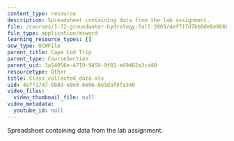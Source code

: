 ```yaml
---
content_type: resource
description: Spreadsheet containing data from the lab assignment.
file: /courses/1-72-groundwater-hydrology-fall-2005/4ef717d7bb8de8e066068e5daf8fa340_Class_collected_data.xls
file_type: application/msword
learning_resource_types: []
ocw_type: OCWFile
parent_title: Cape Cod Trip
parent_type: CourseSection
parent_uid: 3a54956e-4719-9459-9f81-e69482a3cd40
resourcetype: Other
title: Class_collected_data.xls
uid: 4ef717d7-bb8d-e8e0-6606-8e5daf8fa340
video_files:
  video_thumbnail_file: null
video_metadata:
  youtube_id: null
---
```

Spreadsheet containing data from the lab assignment.

